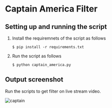 # Captain America Filter

## Setting up and running the script

1.  Install the requiremnets of the script as follows

        $ pip install -r requirements.txt

2.  Run the script as follows

        $ python captain_america.py

## Output screenshot

Run the scripts to get filter on live stream video.

![captain](https://user-images.githubusercontent.com/72400676/161368817-49ee8516-7b74-40d1-8b2f-bed18fbc155e.jpg)

